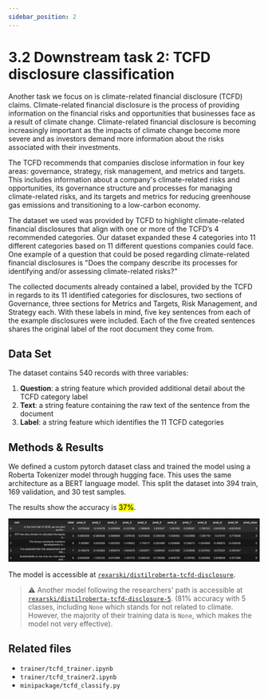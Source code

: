 ```yaml
---
sidebar_position: 2
---
```


# 3.2 Downstream task 2: TCFD disclosure classification

Another task we focus on is climate-related financial disclosure (TCFD) claims. Climate-related financial disclosure is the process of providing information on the financial risks and opportunities that businesses face as a result of climate change. Climate-related financial disclosure is becoming increasingly important as the impacts of climate change become more severe and as investors demand more information about the risks associated with their investments.

The TCFD recommends that companies disclose information in four key areas: governance, strategy, risk management, and metrics and targets. This includes information about a company's climate-related risks and opportunities, its governance structure and processes for managing climate-related risks, and its targets and metrics for reducing greenhouse gas emissions and transitioning to a low-carbon economy.

The dataset we used was provided by TCFD to highlight climate-related financial disclosures that align with one or more of the TCFD’s 4 recommended categories. Our dataset expanded these 4 categories into 11 different categories based on 11 different questions companies could face. One example of a question that could be posed regarding climate-related financial disclosures is "Does the company describe its processes for identifying and/or assessing climate-related risks?"

The collected documents already contained a label, provided by the TCFD in regards to its 11 identified categories for disclosures, two sections of Governance, three sections for Metrics and Targets, Risk Management, and Strategy each. With these labels in mind, five key sentences from each of the example disclosures were included. Each of the five created sentences shares the original label of the root document they come from.

## Data Set

The dataset contains 540 records with three variables:

1. **Question**: a string feature which provided additional detail about the TCFD category label
2. **Text**: a string feature containing the raw text of the sentence from the document
3. **Label**: a string feature which identifies the 11 TCFD categories

## Methods & Results

We defined a custom pytorch dataset class and trained the model using a Roberta Tokenizer model through hugging face. This uses the same architecture as a BERT language model. This split the dataset into 394 train, 169 validation, and 30 test samples.

The results show the accuracy is <mark>37%</mark>.

![task2-prediction](img/task2-prediction.jpg)

The model is accessible at [`rexarski/distilroberta-tcfd-disclosure`](https://huggingface.co/rexarski/distilroberta-tcfd-disclosure).

> ⚠️ Another model following the researchers' path is accessible at [`rexarski/distilroberta-tcfd-disclosure-5`](https://huggingface.co/rexarski/distilroberta-tcfd-disclosure-5). (81% accuracy with 5 classes, including `None` which stands for not related to climate. However, the majority of their training data is `None`, which makes the model not very effective).

## Related files

- `trainer/tcfd_trainer.ipynb`
- `trainer/tcfd_trainer2.ipynb`
- `minipackage/tcfd_classify.py`
